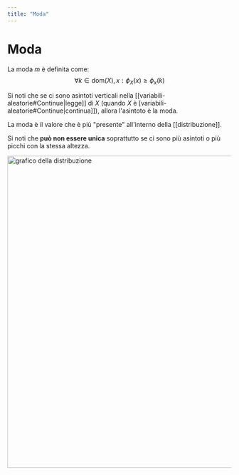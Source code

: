 ```yaml
---
title: "Moda"
---
```

# Moda
La moda $m$ è definita come:
$$
    \forall k \in \mathrm{dom}(X), x: \phi_X(x) \ge \phi_x(k)
$$

Si noti che se ci sono asintoti verticali nella [[variabili-aleatorie#Continue|legge]] di $X$ (quando $X$ è [variabili-aleatorie#Continue|continua]]), allora l'asintoto è la moda.

La moda è il valore che è più "presente" all'interno della [[distribuzione]].

Si noti che **può non essere unica** soprattutto se ci sono più asintoti o più picchi con la stessa altezza.

<img src="https://upload.wikimedia.org/wikipedia/commons/c/cc/Relationship_between_mean_and_median_under_different_skewness.png" alt="grafico della distribuzione" width=700>

